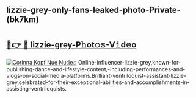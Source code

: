 ## lizzie-grey-only-fans​-leaked-photo​-Private-(bk7km)


# <h2><a href="https://mediaupload.pro?title=lizzie-grey&ref=git">🔗👉 🔴 lizzie-grey-P𝚑ot𝚘𝚜-V𝚒d𝚎o</a></h2>

[![Corinna Kopf Nue Nu𝚍e𝚜](https://i.imgur.com/0qMVB7G.gif)](https://mediaupload.pro?title=lizzie-grey&ref=git)
Online-influencer-lizzie-grey,known-for-publishing-dance-and-lifestyle-content,-including-performances-and-vlogs-on-social-media-platforms.Brilliant-ventriloquist-assistant-lizzie-grey,celebrated-for-their-exceptional-abilities-and-accomplishments-in-assisting-ventriloquists.  